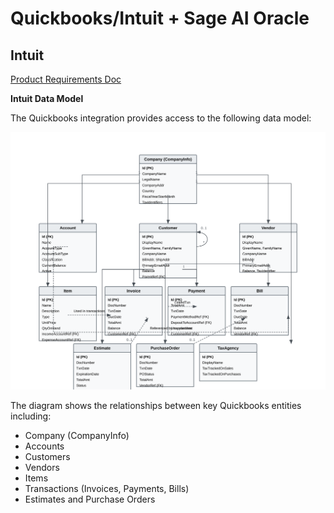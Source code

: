 # Quickbooks/Intuit + Sage AI Oracle

## Intuit

[Product Requirements Doc](docs/PRD.md)

**Intuit Data Model**

The Quickbooks integration provides access to the following data model:

![Quickbooks Entity Relationship Diagram](docs/quickbooks-erd.svg)

The diagram shows the relationships between key Quickbooks entities including:

- Company (CompanyInfo)
- Accounts
- Customers
- Vendors
- Items
- Transactions (Invoices, Payments, Bills)
- Estimates and Purchase Orders
